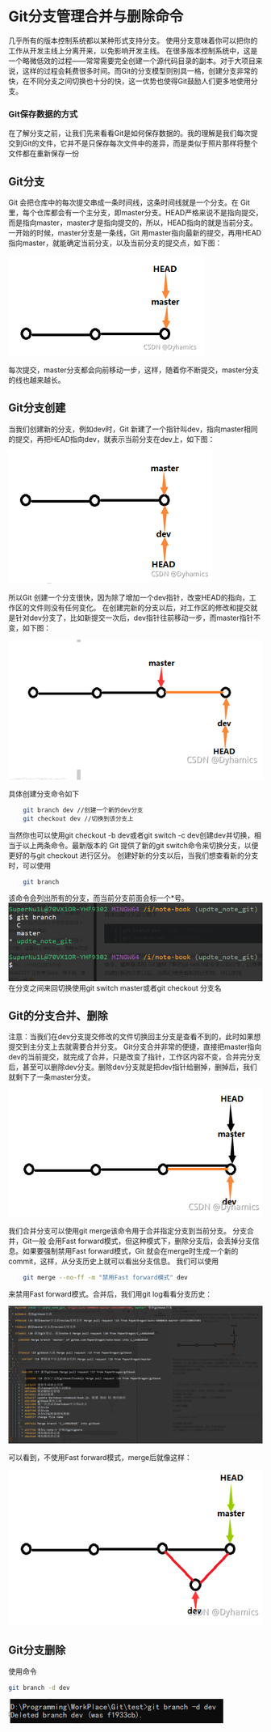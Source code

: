 # Git分支管理合并与删除命令

几乎所有的版本控制系统都以某种形式支持分支。 使用分支意味着你可以把你的工作从开发主线上分离开来，以免影响开发主线。 在很多版本控制系统中，这是一个略微低效的过程——常常需要完全创建一个源代码目录的副本。对于大项目来说，这样的过程会耗费很多时间。而Git的分支模型则别具一格，创建分支非常的快，在不同分支之间切换也十分的快，这一优势也使得Git鼓励人们更多地使用分支。

### Git保存数据的方式

在了解分支之前，让我们先来看看Git是如何保存数据的。我的理解是我们每次提交到Git的文件，它并不是只保存每次文件中的差异，而是类似于照片那样将整个文件都在重新保存一份

## Git分支

Git 会把仓库中的每次提交串成一条时间线，这条时间线就是一个分支。在 Git 里，每个仓库都会有一个主分支，即master分支。HEAD严格来说不是指向提交，而是指向master，master才是指向提交的，所以，HEAD指向的就是当前分支。
一开始的时候，master分支是一条线，Git 用master指向最新的提交，再用HEAD指向master，就能确定当前分支，以及当前分支的提交点，如下图：

![在这里插入图片描述](Git分支管理合并与删除命令.assets/16513693237692-16919214395391.png)

每次提交，master分支都会向前移动一步，这样，随着你不断提交，master分支的线也越来越长。

## Git分支创建

当我们创建新的分支，例如dev时，Git 新建了一个指针叫dev，指向master相同的提交，再把HEAD指向dev，就表示当前分支在dev上，如下图：

![image-20220501094306011](Git分支管理合并与删除命令.assets/image-20220501094306011-16919214426523.png)

所以Git 创建一个分支很快，因为除了增加一个dev指针，改变HEAD的指向，工作区的文件则没有任何变化。
在创建完新的分支以后，对工作区的修改和提交就是针对dev分支了，比如新提交一次后，dev指针往前移动一步，而master指针不变，如下图：

![image-20220501094410400](Git分支管理合并与删除命令.assets/image-20220501094410400-16919214442565.png)

具体创建分支命令如下

```bash
    git branch dev //创建一个新的dev分支
    git checkout dev //切换到该分支上
```

当然你也可以使用git checkout -b dev或者git switch -c dev创建dev并切换，相当于以上两条命令。最新版本的 Git 提供了新的git switch命令来切换分支，以便更好的与git checkout 进行区分。
创建好新的分支以后，当我们想查看新的分支时，可以使用


```bash
    git branch
```

该命令会列出所有的分支，而当前分支前面会标一个*号。
![image-20220501094442966](Git分支管理合并与删除命令.assets/image-20220501094442966-16919214466497.png)
在分支之间来回切换使用git switch master或者git checkout 分支名

## Git的分支合并、删除

注意：当我们在dev分支提交修改的文件切换回主分支是查看不到的，此时如果想提交到主分支上去就需要合并分支。
Git分支合并非常的便捷，直接把master指向dev的当前提交，就完成了合并，只是改变了指针，工作区内容不变，合并完分支后，甚至可以删除dev分支。删除dev分支就是把dev指针给删掉，删掉后，我们就剩下了一条master分支。

![image-20220501094456380](Git分支管理合并与删除命令.assets/image-20220501094456380-16919214485239.png)

我们合并分支可以使用git merge该命令用于合并指定分支到当前分支。
分支合并，Git一般 会用Fast forward模式，但这种模式下，删除分支后，会丢掉分支信息。如果要强制禁用Fast forward模式，Git 就会在merge时生成一个新的commit，这样，从分支历史上就可以看出分支信息。
我们可以使用


```bash
    git merge --no-ff -m "禁用Fast forward模式" dev
```

来禁用Fast forward模式。合并后，我们用git log看看分支历史：

![image-20220501094710786](Git分支管理合并与删除命令.assets/image-20220501094710786-169192145013611.png)

可以看到，不使用Fast forward模式，merge后就像这样：

![image-20220501094728685](Git分支管理合并与删除命令.assets/image-20220501094728685-169192145250513.png)

## Git分支删除

使用命令

```bash
git branch -d dev
```

![image-20220501094741087](Git分支管理合并与删除命令.assets/image-20220501094741087-169192145965915.png)
